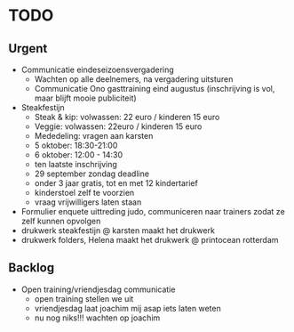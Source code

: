 # TODO
## Urgent
- Communicatie eindeseizoensvergadering
	- Wachten op alle deelnemers, na vergadering uitsturen
	- Communicatie Ono gasttraining eind augustus (inschrijving is vol, maar blijft mooie publiciteit)
- Steakfestijn
	- Steak & kip: volwassen: 22 euro / kinderen 15 euro
	- Veggie: volwassen: 22euro / kinderen 15 euro
	- Mededeling: vragen aan karsten
	- 5 oktober: 18:30-21:00
	- 6 oktober: 12:00 - 14:30
	- ten laatste inschrijving
	-  29 september zondag deadline
	- onder 3 jaar gratis, tot en met 12 kindertarief
	- kinderstoel zelf te voorzien
	- vraag vrijwilligers laten staan
- Formulier enquete uittreding judo, communiceren naar trainers zodat ze zelf kunnen opvolgen
- drukwerk steakfestijn @ karsten maakt het drukwerk 
- drukwerk folders, Helena maakt het drukwerk @ printocean rotterdam
## Backlog
- Open training/vriendjesdag communicatie
	- open training stellen we uit
	- vriendjesdag laat joachim mij asap iets laten weten
	- nu nog niks!!! wachten op joachim
<!--stackedit_data:
eyJoaXN0b3J5IjpbMTQyNjM2MDU3MCwtMTc0Njk2NzExOCwtMT
Q1MDQ3MTM4NSwxNjY2MjgyNjA2LC03NTAyNTI2OTIsMjE2NDU4
MjQ1LDIxNTA3NjQzMywtMzQ2NzczODk4LDE2OTg3NzYwOTcsMT
Y5ODc3NjA5NywxODUwNzUwMDgzLDE0NTgzOTg4NDQsLTM1NTQx
NTMyNiw0MzE0Nzk3OCwtMjExNzAwODIxOSw3MDgyODY4NTgsMT
U2NDUwMzQzMV19
-->